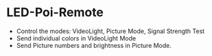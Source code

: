 # LED-Poi-Remote

- Control the modes: VideoLight, Picture Mode, Signal Strength Test
- Send individual colors in VideoLight Mode
- Send Picture numbers and brightness in Picture Mode.

